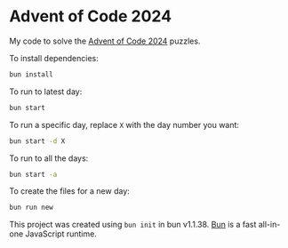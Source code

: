 # Advent of Code 2024

My code to solve the [Advent of Code 2024](https://adventofcode.com/2024) puzzles.

To install dependencies:

```bash
bun install
```

To run to latest day:

```bash
bun start
```

To run a specific day, replace `X` with the day number you want:

```bash
bun start -d X
```

To run to all the days:

```bash
bun start -a
```

To create the files for a new day:

```bash
bun run new
```

This project was created using `bun init` in bun v1.1.38. [Bun](https://bun.sh) is a fast all-in-one JavaScript runtime.
